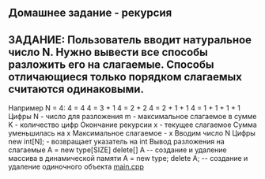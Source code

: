 Домашнее задание - рекурсия
---------------------------
ЗАДАНИЕ:
Пользователь вводит натуральное число N. Нужно вывести все способы разложить его на слагаемые.
Способы отличающиеся только порядком слагаемых считаются одинаковыми.
-----------------------
Например N = 4:
4 = 4
4 = 3 + 1
4 = 2 + 2
4 = 2 + 1 + 1
4 = 1 + 1 + 1 + 1
Цифры
N - число для разложения
m - максимальное слагаемое в сумме
K - количество цифр
Окончание рекурсии
x - текущее слагаемое
Сумма уменьшилась на x
Максимальное слагаемое - x
Вводим число N
Цифры
new int[N]; - возвращает указатель на int
Вывод разложения на слагаемые
A = new type[SIZE]    delete[] A  -- создание и удаление массива
в динамической памяти
A = new type;  delete A; -- создание и удаление одиночного
объекта
[main.cpp](main.cpp)

